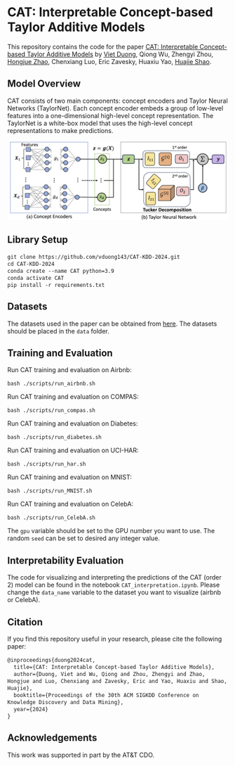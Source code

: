 # CAT: Interpretable Concept-based Taylor Additive Models

This repository contains the code for the paper [CAT: Interpretable Concept-based Taylor Additive Models](https://arxiv.org/abs/2406.17931) by [Viet Duong](vqduong@wm.edu), Qiong Wu, Zhengyi Zhou, [Hongjue Zhao](hongjue2@illinois.edu), Chenxiang Luo, Eric Zavesky, Huaxiu Yao, [Huajie Shao](hshao@wm.edu).

## Model Overview
CAT consists of two main components: concept encoders and Taylor Neural Networks (TaylorNet). Each concept encoder embeds a group of low-level features into a one-dimensional high-level concept representation. The TaylorNet is a white-box model that uses the high-level concept representations to make predictions.

![Figure 1](./figures/NCM_arch.png)

## Library Setup
```
git clone https://github.com/vduong143/CAT-KDD-2024.git
cd CAT-KDD-2024
conda create --name CAT python=3.9
conda activate CAT
pip install -r requirements.txt
```

## Datasets
The datasets used in the paper can be obtained from [here](https://drive.google.com/file/d/1mT5-vdhKJgVPZ16WOY-7bFP0IDuxiwJM/view?usp=sharing). The datasets should be placed in the `data` folder.

## Training and Evaluation
Run CAT training and evaluation on Airbnb:
```
bash ./scripts/run_airbnb.sh
```
Run CAT training and evaluation on COMPAS:
```
bash ./scripts/run_compas.sh
```

Run CAT training and evaluation on Diabetes:
```
bash ./scripts/run_diabetes.sh
```

Run CAT training and evaluation on UCI-HAR:
```
bash ./scripts/run_har.sh
```

Run CAT training and evaluation on MNIST:
```
bash ./scripts/run_MNIST.sh
```

Run CAT training and evaluation on CelebA:
```
bash ./scripts/run_CelebA.sh
```

The `gpu` variable should be set to the GPU number you want to use. The random `seed` can be set to desired any integer value.

## Interpretability Evaluation
The code for visualizing and interpreting the predictions of the CAT (order 2) model can be found in the notebook `CAT_interpretation.ipynb`. Please change the `data_name` variable to the dataset you want to visualize (airbnb or CelebA).

## Citation
If you find this repository useful in your research, please cite the following paper:
```
@inproceedings{duong2024cat,
  title={CAT: Interpretable Concept-based Taylor Additive Models},
  author={Duong, Viet and Wu, Qiong and Zhou, Zhengyi and Zhao, Hongjue and Luo, Chenxiang and Zavesky, Eric and Yao, Huaxiu and Shao, Huajie},
  booktitle={Proceedings of the 30th ACM SIGKDD Conference on Knowledge Discovery and Data Mining},
  year={2024}
}
```

## Acknowledgements
This work was supported in part by the AT&T CDO.